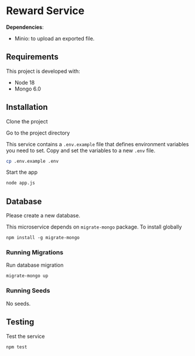 # Reward Service

**Dependencies**:
- Minio: to upload an exported file.

## Requirements

This project is developed with:

- Node 18
- Mongo 6.0

## Installation

Clone the project

Go to the project directory

This service contains a `.env.example` file that defines environment variables you need to set. Copy and set the variables to a new `.env` file.

```bash
cp .env.example .env
```

Start the app

```bash
node app.js
```

## Database

Please create a new database.

This microservice depends on `migrate-mongo` package. To install globally
```
npm install -g migrate-mongo
```

### Running Migrations

Run database migration
```
migrate-mongo up
```

### Running Seeds

No seeds.

## Testing

Test the service

```bash
npm test
```